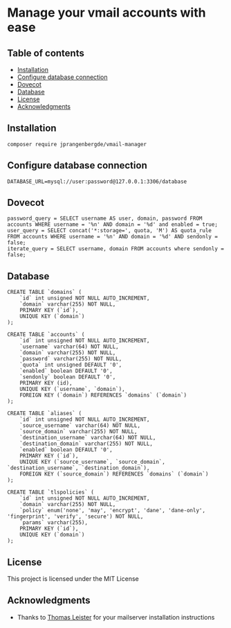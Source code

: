 # Manage your vmail accounts with ease

## Table of contents

* [Installation](#installation)
* [Configure database connection](#configure-database-connection)
* [Dovecot](#dovecot)
* [Database](#database)
* [License](#license)
* [Acknowledgments](#acknowledgments)

## Installation
```
composer require jprangenbergde/vmail-manager 
```

## Configure database connection
```
DATABASE_URL=mysql://user:password@127.0.0.1:3306/database
```

## Dovecot
```
password_query = SELECT username AS user, domain, password FROM accounts WHERE username = '%n' AND domain = '%d' and enabled = true;
user_query = SELECT concat('*:storage=', quota, 'M') AS quota_rule FROM accounts WHERE username = '%n' AND domain = '%d' AND sendonly = false;
iterate_query = SELECT username, domain FROM accounts where sendonly = false;
```

## Database
```
CREATE TABLE `domains` (
    `id` int unsigned NOT NULL AUTO_INCREMENT,
    `domain` varchar(255) NOT NULL,
    PRIMARY KEY (`id`),
    UNIQUE KEY (`domain`)
);

CREATE TABLE `accounts` (
    `id` int unsigned NOT NULL AUTO_INCREMENT,
    `username` varchar(64) NOT NULL,
    `domain` varchar(255) NOT NULL,
    `password` varchar(255) NOT NULL,
    `quota` int unsigned DEFAULT '0',
    `enabled` boolean DEFAULT '0',
    `sendonly` boolean DEFAULT '0',
    PRIMARY KEY (id),
    UNIQUE KEY (`username`, `domain`),
    FOREIGN KEY (`domain`) REFERENCES `domains` (`domain`)
);

CREATE TABLE `aliases` (
    `id` int unsigned NOT NULL AUTO_INCREMENT,
    `source_username` varchar(64) NOT NULL,
    `source_domain` varchar(255) NOT NULL,
    `destination_username` varchar(64) NOT NULL,
    `destination_domain` varchar(255) NOT NULL,
    `enabled` boolean DEFAULT '0',
    PRIMARY KEY (`id`),
    UNIQUE KEY (`source_username`, `source_domain`, `destination_username`, `destination_domain`),
    FOREIGN KEY (`source_domain`) REFERENCES `domains` (`domain`)
);

CREATE TABLE `tlspolicies` (
    `id` int unsigned NOT NULL AUTO_INCREMENT,
    `domain` varchar(255) NOT NULL,
    `policy` enum('none', 'may', 'encrypt', 'dane', 'dane-only', 'fingerprint', 'verify', 'secure') NOT NULL,
    `params` varchar(255),
    PRIMARY KEY (`id`),
    UNIQUE KEY (`domain`)
);
```

## License

This project is licensed under the MIT License

## Acknowledgments

* Thanks to [Thomas Leister](https://github.com/ThomasLeister) for your
  mailserver installation instructions
